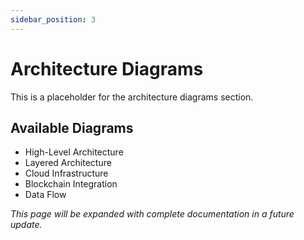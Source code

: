 ```yaml
---
sidebar_position: 3
---
```


# Architecture Diagrams

This is a placeholder for the architecture diagrams section.

## Available Diagrams

- High-Level Architecture
- Layered Architecture
- Cloud Infrastructure
- Blockchain Integration
- Data Flow

*This page will be expanded with complete documentation in a future update.*